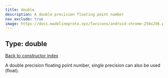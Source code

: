```yaml
---
title: double
description: A double precision floating point number
nav_exclude: true
image: https://docs.madelineproto.xyz/favicons/android-chrome-256x256.png
---
```

## Type: double  
[Back to constructor index](index.html)

A double precision floating point number, single precision can also be used (float).
